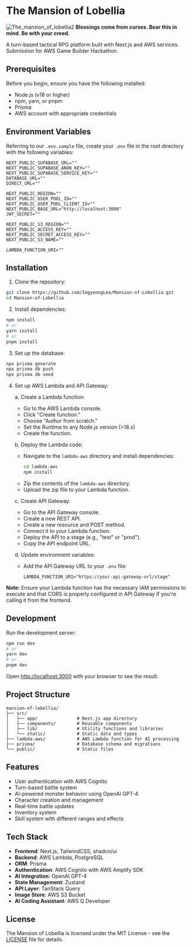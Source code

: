 
# The Mansion of Lobellia

![The_mansion_of_lobellia2](https://github.com/user-attachments/assets/d728f30e-1f2d-4941-b733-7198e812e9c3)
**Blessings come from curses. Bear this in mind. Be with your creed.**

A turn-based tactical RPG platform built with Next.js and AWS services. Submission for AWS Game Builder Hackathon.

## Prerequisites

Before you begin, ensure you have the following installed:
- Node.js (v18 or higher)
- npm, yarn, or pnpm
- Prisma
- AWS account with appropriate credentials

## Environment Variables

Referring to our `.env.sample` file, create your `.env` file in the root directory with the following variables:

```
NEXT_PUBLIC_SUPABASE_URL=""
NEXT_PUBLIC_SUPABASE_ANON_KEY=""
NEXT_PUBLIC_SUPABASE_SERVICE_KEY=""
DATABASE_URL=""
DIRECT_URL=""

NEXT_PUBLIC_REGION=""
NEXT_PUBLIC_USER_POOL_ID=""
NEXT_PUBLIC_USER_POOL_CLIENT_ID=""
NEXT_PUBLIC_BASE_URL="http://localhost:3000"
JWT_SECRET=""

NEXT_PUBLIC_S3_REGION=""
NEXT_PUBLIC_ACCESS_KEY=""
NEXT_PUBLIC_SECRET_ACCESS_KEY=""
NEXT_PUBLIC_S3_NAME=""

LAMBDA_FUNCTION_URI=""
```

## Installation

1. Clone the repository:

```bash
git clone https://github.com/ImgyeongLee/Mansion-of-Lobellia.git
cd Mansion-of-Lobellia
```

2. Install dependencies:

```bash
npm install
# or
yarn install
# or
pnpm install
```

3. Set up the database:

```bash
npx prisma generate
npx prisma db push
npx prisma db seed
```

4. Set up AWS Lambda and API Gateway:

   a. Create a Lambda function:
    - Go to the AWS Lambda console.
    - Click "Create function."
    - Choose "Author from scratch."
    - Set the Runtime to any Node.js version (>18.x)
    - Create the function.

   b. Deploy the Lambda code:
    - Navigate to the `lambda-aws` directory and install dependencies:
      ```bash
      cd lambda-aws
      npm install
      ```
    - Zip the contents of the `lambda-aws` directory.
    - Upload the zip file to your Lambda function.

   c. Create API Gateway:
    - Go to the API Gateway console.
    - Create a new REST API.
    - Create a new resource and POST method.
    - Connect it to your Lambda function.
    - Deploy the API to a stage (e.g., "test" or "prod").
    - Copy the API endpoint URL.

   d. Update environment variables:
    - Add the API Gateway URL to your `.env` file:
      ```env
      LAMBDA_FUNCTION_URI="https://your-api-gateway-url/stage"
      ```

**Note:** Ensure your Lambda function has the necessary IAM permissions to execute and that CORS is properly configured in API Gateway if you're calling it from the frontend.


## Development

Run the development server:

```bash
npm run dev
# or
yarn dev
# or
pnpm dev
```

Open [http://localhost:3000](http://localhost:3000) with your browser to see the result.

## Project Structure

```
mansion-of-lobellia/
├── src/
│   ├── app/               # Next.js app directory
│   ├── components/        # Reusable components
│   ├── lib/               # Utility functions and libraries
│   └── static/            # Static data and types
├── lambda-aws/            # AWS Lambda function for AI processing
├── prisma/                # Database schema and migrations
└── public/                # Static files
```

## Features

- User authentication with AWS Cognito
- Turn-based battle system
- AI-powered monster behavior using OpenAI GPT-4
- Character creation and management
- Real-time battle updates
- Inventory system
- Skill system with different ranges and effects

## Tech Stack

- **Frontend**: Next.js, TailwindCSS, shadcn/ui
- **Backend**: AWS Lambda, PostgreSQL
- **ORM**: Prisma
- **Authentication**: AWS Cognito with AWS Amplify SDK
- **AI Integration**: OpenAI GPT-4
- **State Management**: Zustand
- **API Layer**: TanStack Query
- **Image Store**: AWS S3 Bucket
- **AI Coding Assistant**: AWS Q Developer

## License

The Mansion of Lobellia is licensed under the MIT License - see the [LICENSE](LICENSE) file for details.
